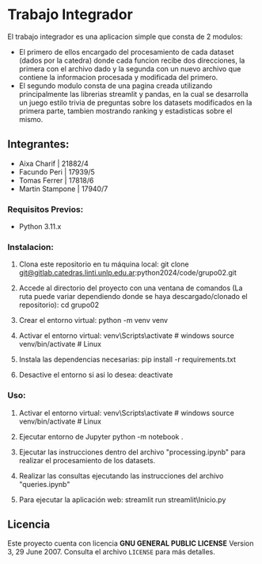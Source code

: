 # Trabajo Integrador
El trabajo integrador es una aplicacion simple que consta de 2 modulos:
- El primero de ellos encargado del procesamiento de cada dataset (dados por la catedra) donde cada funcion recibe dos direcciones, la primera con el archivo dado y la segunda con un nuevo archivo que contiene la informacion procesada y modificada del primero. 
- El segundo modulo consta de una pagina creada utilizando principalmente las librerias streamlit y pandas, en la cual se desarrolla un juego estilo trivia de preguntas sobre los datasets modificados en la primera parte, tambien mostrando ranking y estadisticas sobre el mismo.

## Integrantes:
- Aixa Charif | 21882/4
- Facundo Peri | 17939/5
- Tomas Ferrer | 17818/6
- Martin Stampone | 17940/7


### Requisitos Previos:
- Python 3.11.x

### Instalacion:
1.  Clona este repositorio en tu máquina local:
    git clone git@gitlab.catedras.linti.unlp.edu.ar:python2024/code/grupo02.git

2.  Accede al directorio del proyecto con una ventana de comandos (La ruta puede variar dependiendo donde se haya descargado/clonado el repositorio):
    cd grupo02

3.  Crear el entorno virtual:
    python -m venv venv

4.  Activar el entorno virtual:
    venv\Scripts\activate  # windows
    source venv/bin/activate  # Linux

5.  Instala las dependencias necesarias:
    pip install -r requirements.txt

6.  Desactive el entorno si asi lo desea:
    deactivate

### Uso:

1.  Activar el entorno virtual: 
    venv\Scripts\activate  # windows
    source venv/bin/activate  # Linux

2.  Ejecutar entorno de Jupyter
    python -m notebook .

3.  Ejecutar las instrucciones dentro del archivo "processing.ipynb" para realizar el procesamiento de los datasets.

4.  Realizar las consultas ejecutando las instrucciones del archivo "queries.ipynb"

5.  Para ejecutar la aplicación web:
    streamlit run streamlit\Inicio.py


## Licencia
Este proyecto cuenta con licencia **GNU GENERAL PUBLIC LICENSE** Version 3, 29 June 2007. Consulta el archivo `LICENSE` para más detalles.
